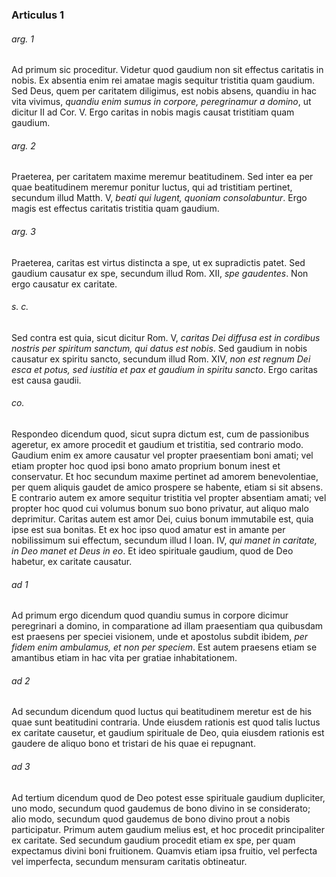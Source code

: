 ### Articulus 1

###### arg. 1
Ad primum sic proceditur. Videtur quod gaudium non sit effectus caritatis in nobis. Ex absentia enim rei amatae magis sequitur tristitia quam gaudium. Sed Deus, quem per caritatem diligimus, est nobis absens, quandiu in hac vita vivimus, *quandiu enim sumus in corpore, peregrinamur a domino*, ut dicitur II ad Cor. V. Ergo caritas in nobis magis causat tristitiam quam gaudium.

###### arg. 2
Praeterea, per caritatem maxime meremur beatitudinem. Sed inter ea per quae beatitudinem meremur ponitur luctus, qui ad tristitiam pertinet, secundum illud Matth. V, *beati qui lugent, quoniam consolabuntur*. Ergo magis est effectus caritatis tristitia quam gaudium.

###### arg. 3
Praeterea, caritas est virtus distincta a spe, ut ex supradictis patet. Sed gaudium causatur ex spe, secundum illud Rom. XII, *spe gaudentes*. Non ergo causatur ex caritate.

###### s. c.
Sed contra est quia, sicut dicitur Rom. V, *caritas Dei diffusa est in cordibus nostris per spiritum sanctum, qui datus est nobis*. Sed gaudium in nobis causatur ex spiritu sancto, secundum illud Rom. XIV, *non est regnum Dei esca et potus, sed iustitia et pax et gaudium in spiritu sancto*. Ergo caritas est causa gaudii.

###### co.
Respondeo dicendum quod, sicut supra dictum est, cum de passionibus ageretur, ex amore procedit et gaudium et tristitia, sed contrario modo. Gaudium enim ex amore causatur vel propter praesentiam boni amati; vel etiam propter hoc quod ipsi bono amato proprium bonum inest et conservatur. Et hoc secundum maxime pertinet ad amorem benevolentiae, per quem aliquis gaudet de amico prospere se habente, etiam si sit absens. E contrario autem ex amore sequitur tristitia vel propter absentiam amati; vel propter hoc quod cui volumus bonum suo bono privatur, aut aliquo malo deprimitur. Caritas autem est amor Dei, cuius bonum immutabile est, quia ipse est sua bonitas. Et ex hoc ipso quod amatur est in amante per nobilissimum sui effectum, secundum illud I Ioan. IV, *qui manet in caritate, in Deo manet et Deus in eo*. Et ideo spirituale gaudium, quod de Deo habetur, ex caritate causatur.

###### ad 1
Ad primum ergo dicendum quod quandiu sumus in corpore dicimur peregrinari a domino, in comparatione ad illam praesentiam qua quibusdam est praesens per speciei visionem, unde et apostolus subdit ibidem, *per fidem enim ambulamus, et non per speciem*. Est autem praesens etiam se amantibus etiam in hac vita per gratiae inhabitationem.

###### ad 2
Ad secundum dicendum quod luctus qui beatitudinem meretur est de his quae sunt beatitudini contraria. Unde eiusdem rationis est quod talis luctus ex caritate causetur, et gaudium spirituale de Deo, quia eiusdem rationis est gaudere de aliquo bono et tristari de his quae ei repugnant.

###### ad 3
Ad tertium dicendum quod de Deo potest esse spirituale gaudium dupliciter, uno modo, secundum quod gaudemus de bono divino in se considerato; alio modo, secundum quod gaudemus de bono divino prout a nobis participatur. Primum autem gaudium melius est, et hoc procedit principaliter ex caritate. Sed secundum gaudium procedit etiam ex spe, per quam expectamus divini boni fruitionem. Quamvis etiam ipsa fruitio, vel perfecta vel imperfecta, secundum mensuram caritatis obtineatur.

